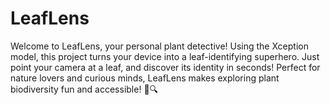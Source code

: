 # LeafLens
Welcome to LeafLens, your personal plant detective! Using the Xception model, this project turns your device into a leaf-identifying superhero. Just point your camera at a leaf, and discover its identity in seconds! Perfect for nature lovers and curious minds, LeafLens makes exploring plant biodiversity fun and accessible! 🌿🔍
